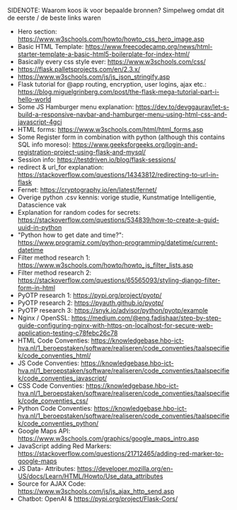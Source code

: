 SIDENOTE: Waarom koos ik voor bepaalde bronnen? Simpelweg omdat dit de eerste / de beste links waren

- Hero section: https://www.w3schools.com/howto/howto_css_hero_image.asp
- Basic HTML Template: https://www.freecodecamp.org/news/html-starter-template-a-basic-html5-boilerplate-for-index-html/
- Basically every css style ever: https://www.w3schools.com/css/
- https://flask.palletsprojects.com/en/2.3.x/
- https://www.w3schools.com/js/js_json_stringify.asp
- Flask tutorial for @app routing, encryption, user logins, ajax etc.: https://blog.miguelgrinberg.com/post/the-flask-mega-tutorial-part-i-hello-world
- Some JS Hamburger menu explanation: https://dev.to/devggaurav/let-s-build-a-responsive-navbar-and-hamburger-menu-using-html-css-and-javascript-4gci
- HTML forms: https://www.w3schools.com/html/html_forms.asp
- Some Register form in combination with python (although this contains SQL info moreso): https://www.geeksforgeeks.org/login-and-registration-project-using-flask-and-mysql/
- Session info: https://testdriven.io/blog/flask-sessions/
- redirect & url_for explanation: https://stackoverflow.com/questions/14343812/redirecting-to-url-in-flask
- Fernet: https://cryptography.io/en/latest/fernet/
- Overige python .csv kennis: vorige studie, Kunstmatige Intelligentie, Datascience vak
- Explanation for random codes for secrets: https://stackoverflow.com/questions/534839/how-to-create-a-guid-uuid-in-python
- "Python how to get date and time?": https://www.programiz.com/python-programming/datetime/current-datetime
- Filter method research 1: https://www.w3schools.com/howto/howto_js_filter_lists.asp
- Filter method research 2: https://stackoverflow.com/questions/65565093/styling-django-filter-form-in-html
- PyOTP research 1: https://pypi.org/project/pyotp/
- PyOTP research 2: https://pyauth.github.io/pyotp/
- PyOTP research 3: https://snyk.io/advisor/python/pyotp/example
- Nginx / OpenSSL: https://medium.com/@eng.fadishaar/step-by-step-guide-configuring-nginx-with-https-on-localhost-for-secure-web-application-testing-c78febc26c78
- HTML Code Conventies: https://knowledgebase.hbo-ict-hva.nl/1_beroepstaken/software/realiseren/code_conventies/taalspecifiek/code_conventies_html/
- JS Code Conventies: https://knowledgebase.hbo-ict-hva.nl/1_beroepstaken/software/realiseren/code_conventies/taalspecifiek/code_conventies_javascript/
- CSS Code Conventies: https://knowledgebase.hbo-ict-hva.nl/1_beroepstaken/software/realiseren/code_conventies/taalspecifiek/code_conventies_css/ 
- Python Code Conventies: https://knowledgebase.hbo-ict-hva.nl/1_beroepstaken/software/realiseren/code_conventies/taalspecifiek/code_conventies_python/
- Google Maps API: https://www.w3schools.com/graphics/google_maps_intro.asp
- JavaScript adding Red Markers: https://stackoverflow.com/questions/21712465/adding-red-marker-to-google-maps
- JS Data- Attributes: https://developer.mozilla.org/en-US/docs/Learn/HTML/Howto/Use_data_attributes
- Source for AJAX Code: https://www.w3schools.com/js/js_ajax_http_send.asp
- Chatbot: OpenAI & https://pypi.org/project/Flask-Cors/
